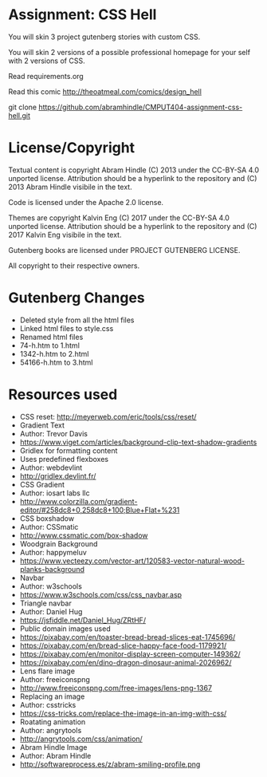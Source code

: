Assignment: CSS Hell
====================

You will skin 3 project gutenberg stories with custom CSS.

You will skin 2 versions of a possible professional homepage for your
self with 2 versions of CSS.

Read requirements.org

Read this comic http://theoatmeal.com/comics/design_hell

git clone https://github.com/abramhindle/CMPUT404-assignment-css-hell.git

License/Copyright
=================

Textual content is copyright Abram Hindle (C) 2013 under the CC-BY-SA
4.0 unported license. Attribution should be a hyperlink to the
repository and (C) 2013 Abram Hindle visibile in the text.

Code is licensed under the Apache 2.0 license.

Themes are copyright Kalvin Eng (C) 2017 under the CC-BY-SA
4.0 unported license. Attribution should be a hyperlink to the
repository and (C) 2017 Kalvin Eng visibile in the text.

Gutenberg books are licensed under PROJECT GUTENBERG LICENSE.

All copyright to their respective owners.

Gutenberg Changes
==================
* Deleted style from all the html files
* Linked html files to style.css
* Renamed html files
 * 74-h.htm to 1.html
 * 1342-h.htm to 2.html
 * 54166-h.htm to 3.html

Resources used
===============

* CSS reset: http://meyerweb.com/eric/tools/css/reset/
* Gradient Text
 * Author: Trevor Davis
 * https://www.viget.com/articles/background-clip-text-shadow-gradients
* Gridlex for formatting content
 * Uses predefined flexboxes
 * Author: webdevlint
 * http://gridlex.devlint.fr/
* CSS Gradient
 * Author: iosart labs llc
 * http://www.colorzilla.com/gradient-editor/#258dc8+0,258dc8+100;Blue+Flat+%231
* CSS boxshadow
 * Author: CSSmatic
 * http://www.cssmatic.com/box-shadow
* Woodgrain Background
 * Author: happymeluv
 * https://www.vecteezy.com/vector-art/120583-vector-natural-wood-planks-background
* Navbar
 * Author: w3schools
 * https://www.w3schools.com/css/css_navbar.asp
* Triangle navbar
 * Author: Daniel Hug
 * https://jsfiddle.net/Daniel_Hug/ZRtHF/
* Public domain images used
 * https://pixabay.com/en/toaster-bread-bread-slices-eat-1745696/
 * https://pixabay.com/en/bread-slice-happy-face-food-1179921/
 * https://pixabay.com/en/monitor-display-screen-computer-149362/
 * https://pixabay.com/en/dino-dragon-dinosaur-animal-2026962/
* Lens flare image
 * Author: freeiconspng
 * http://www.freeiconspng.com/free-images/lens-png-1367
* Replacing an image
 * Author: csstricks
 * https://css-tricks.com/replace-the-image-in-an-img-with-css/
* Roatating animation
 * Author: angrytools
 * http://angrytools.com/css/animation/
* Abram Hindle Image
 * Author: Abram Hindle
 * http://softwareprocess.es/z/abram-smiling-profile.png
